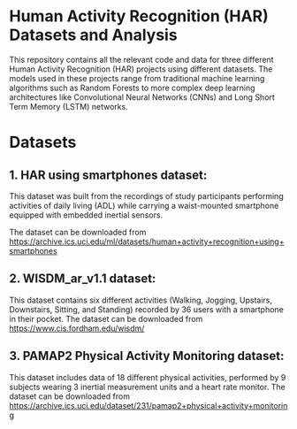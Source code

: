 # Human Activity Recognition (HAR) Datasets and Analysis

This repository contains all the relevant code and data for three different Human Activity Recognition (HAR) projects using different datasets. The models used in these projects range from traditional machine learning algorithms such as Random Forests to more complex deep learning architectures like Convolutional Neural Networks (CNNs) and Long Short Term Memory (LSTM) networks.

# Datasets

## 1. HAR using smartphones dataset: 
This dataset was built from the recordings of study participants performing activities of daily living (ADL) while carrying a waist-mounted smartphone equipped with embedded inertial sensors.

The dataset can be downloaded from https://archive.ics.uci.edu/ml/datasets/human+activity+recognition+using+smartphones

## 2. WISDM_ar_v1.1 dataset: 
This dataset contains six different activities (Walking, Jogging, Upstairs, Downstairs, Sitting, and Standing) recorded by 36 users with a smartphone in their pocket.
The dataset can be downloaded from https://www.cis.fordham.edu/wisdm/

## 3. PAMAP2 Physical Activity Monitoring dataset: 
This dataset includes data of 18 different physical activities, performed by 9 subjects wearing 3 inertial measurement units and a heart rate monitor.
The dataset can be downloaded from https://archive.ics.uci.edu/dataset/231/pamap2+physical+activity+monitoring
